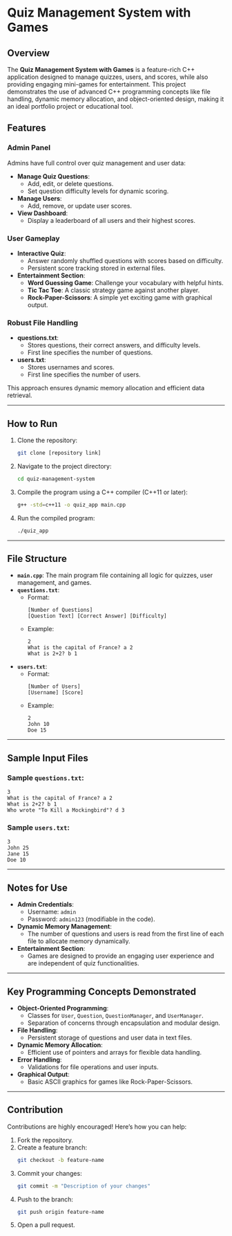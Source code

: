 
# Quiz Management System with Games

## Overview
The **Quiz Management System with Games** is a feature-rich C++ application designed to manage quizzes, users, and scores, while also providing engaging mini-games for entertainment. This project demonstrates the use of advanced C++ programming concepts like file handling, dynamic memory allocation, and object-oriented design, making it an ideal portfolio project or educational tool.

## Features

### Admin Panel
Admins have full control over quiz management and user data:
- **Manage Quiz Questions**:
  - Add, edit, or delete questions.
  - Set question difficulty levels for dynamic scoring.
- **Manage Users**:
  - Add, remove, or update user scores.
- **View Dashboard**:
  - Display a leaderboard of all users and their highest scores.

### User Gameplay
- **Interactive Quiz**:
  - Answer randomly shuffled questions with scores based on difficulty.
  - Persistent score tracking stored in external files.
- **Entertainment Section**:
  - **Word Guessing Game**: Challenge your vocabulary with helpful hints.
  - **Tic Tac Toe**: A classic strategy game against another player.
  - **Rock-Paper-Scissors**: A simple yet exciting game with graphical output.

### Robust File Handling
- **questions.txt**:
  - Stores questions, their correct answers, and difficulty levels.
  - First line specifies the number of questions.
- **users.txt**:
  - Stores usernames and scores.
  - First line specifies the number of users.
  
This approach ensures dynamic memory allocation and efficient data retrieval.

---

## How to Run

1. Clone the repository:
   ```bash
   git clone [repository link]
   ```
2. Navigate to the project directory:
   ```bash
   cd quiz-management-system
   ```
3. Compile the program using a C++ compiler (C++11 or later):
   ```bash
   g++ -std=c++11 -o quiz_app main.cpp
   ```
4. Run the compiled program:
   ```bash
   ./quiz_app
   ```

---

## File Structure
- **`main.cpp`**: The main program file containing all logic for quizzes, user management, and games.
- **`questions.txt`**: 
  - Format: 
    ```
    [Number of Questions]
    [Question Text] [Correct Answer] [Difficulty]
    ```
  - Example:
    ```
    2
    What is the capital of France? a 2
    What is 2+2? b 1
    ```
- **`users.txt`**:
  - Format:
    ```
    [Number of Users]
    [Username] [Score]
    ```
  - Example:
    ```
    2
    John 10
    Doe 15
    ```

---

## Sample Input Files

### Sample `questions.txt`:
```
3
What is the capital of France? a 2
What is 2+2? b 1
Who wrote "To Kill a Mockingbird"? d 3
```

### Sample `users.txt`:
```
3
John 25
Jane 15
Doe 10
```

---

## Notes for Use
- **Admin Credentials**:
  - Username: `admin`
  - Password: `admin123` (modifiable in the code).
- **Dynamic Memory Management**:
  - The number of questions and users is read from the first line of each file to allocate memory dynamically.
- **Entertainment Section**:
  - Games are designed to provide an engaging user experience and are independent of quiz functionalities.

---

## Key Programming Concepts Demonstrated
- **Object-Oriented Programming**:
  - Classes for `User`, `Question`, `QuestionManager`, and `UserManager`.
  - Separation of concerns through encapsulation and modular design.
- **File Handling**:
  - Persistent storage of questions and user data in text files.
- **Dynamic Memory Allocation**:
  - Efficient use of pointers and arrays for flexible data handling.
- **Error Handling**:
  - Validations for file operations and user inputs.
- **Graphical Output**:
  - Basic ASCII graphics for games like Rock-Paper-Scissors.

---

## Contribution
Contributions are highly encouraged! Here’s how you can help:
1. Fork the repository.
2. Create a feature branch:
   ```bash
   git checkout -b feature-name
   ```
3. Commit your changes:
   ```bash
   git commit -m "Description of your changes"
   ```
4. Push to the branch:
   ```bash
   git push origin feature-name
   ```
5. Open a pull request.
